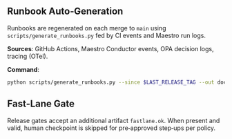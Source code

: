 ## Runbook Auto‑Generation

Runbooks are regenerated on each merge to `main` using `scripts/generate_runbooks.py` fed by CI events and Maestro run logs.

**Sources**: GitHub Actions, Maestro Conductor events, OPA decision logs, tracing (OTel).

**Command**:

```bash
python scripts/generate_runbooks.py --since $LAST_RELEASE_TAG --out docs/runbooks/
```

## Fast‑Lane Gate

Release gates accept an additional artifact `fastlane.ok`. When present and valid, human checkpoint is skipped for pre‑approved step‑ups per policy.
